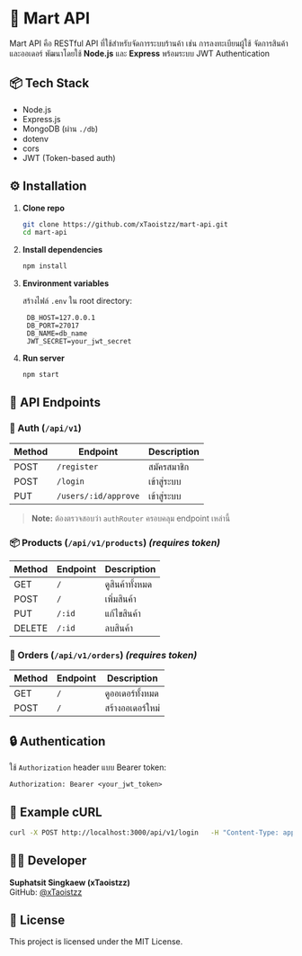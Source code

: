 
# 🛒 Mart API

Mart API คือ RESTful API ที่ใช้สำหรับจัดการระบบร้านค้า เช่น การลงทะเบียนผู้ใช้ จัดการสินค้า และออเดอร์ พัฒนาโดยใช้ **Node.js** และ **Express** พร้อมระบบ JWT Authentication

## 📦 Tech Stack

- Node.js
- Express.js
- MongoDB (ผ่าน `./db`)
- dotenv
- cors
- JWT (Token-based auth)

## ⚙️ Installation

1. **Clone repo**
   ```bash
   git clone https://github.com/xTaoistzz/mart-api.git
   cd mart-api
   ```

2. **Install dependencies**
   ```bash
   npm install
   ```

3. **Environment variables**

   สร้างไฟล์ `.env` ใน root directory:
   ```env
    DB_HOST=127.0.0.1
    DB_PORT=27017
    DB_NAME=db_name
    JWT_SECRET=your_jwt_secret
   ```

4. **Run server**
   ```bash
   npm start
   ```

## 📌 API Endpoints

### 🔑 Auth (`/api/v1`)
| Method | Endpoint                 | Description      |
|--------|--------------------------|-----------------|
| POST   | `/register`              | สมัครสมาชิก      |
| POST   | `/login`                 | เข้าสู่ระบบ        |
| PUT    | `/users/:id/approve`     | เข้าสู่ระบบ        |

> **Note:** ต้องตรวจสอบว่า `authRouter` ครอบคลุม endpoint เหล่านี้

### 📦 Products (`/api/v1/products`) *(requires token)*

| Method | Endpoint          | Description         |
|--------|-------------------|---------------------|
| GET    | `/`               | ดูสินค้าทั้งหมด     |
| POST   | `/`               | เพิ่มสินค้า         |
| PUT    | `/:id`            | แก้ไขสินค้า         |
| DELETE | `/:id`            | ลบสินค้า            |

### 📄 Orders (`/api/v1/orders`) *(requires token)*

| Method | Endpoint          | Description         |
|--------|-------------------|---------------------|
| GET    | `/`               | ดูออเดอร์ทั้งหมด    |
| POST   | `/`               | สร้างออเดอร์ใหม่     |

## 🔒 Authentication

ใช้ `Authorization` header แบบ Bearer token:

```http
Authorization: Bearer <your_jwt_token>
```

## 🧪 Example cURL

```bash
curl -X POST http://localhost:3000/api/v1/login   -H "Content-Type: application/json"   -d '{"email": "your_email", "password": "your_password"}'
```

## 👨‍💻 Developer

**Suphatsit Singkaew (xTaoistzz)**  
GitHub: [@xTaoistzz](https://github.com/xTaoistzz)

## 📄 License

This project is licensed under the MIT License.
